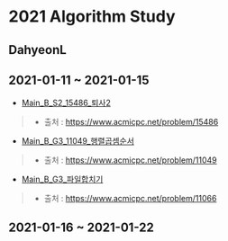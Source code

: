 # 2021 Algorithm Study
## DahyeonL


## 2021-01-11 ~ 2021-01-15
* [Main_B_S2_15486_퇴사2](https://github.com/Algorithm-2021/AlgorithmStudy/blob/master/DahyeonL/1%EC%9B%943%EC%A3%BC/Main_B_S2_15486_%ED%87%B4%EC%82%AC2.java)
> * 출처 : https://www.acmicpc.net/problem/15486
* [Main_B_G3_11049_행렬곱셈순서](https://github.com/Algorithm-2021/AlgorithmStudy/blob/master/DahyeonL/1%EC%9B%943%EC%A3%BC/Main_B_G3_11049_%ED%96%89%EB%A0%AC%EA%B3%B1%EC%85%88%EC%88%9C%EC%84%9C.java)
> * 출처 : https://www.acmicpc.net/problem/11049
* [Main_B_G3_파일합치기](https://github.com/Algorithm-2021/AlgorithmStudy/blob/master/DahyeonL/1%EC%9B%943%EC%A3%BC/Main_B_G3_11066_%ED%8C%8C%EC%9D%BC%ED%95%A9%EC%B9%98%EA%B8%B0.java)
> * 출처 : https://www.acmicpc.net/problem/11066

## 2021-01-16 ~ 2021-01-22
